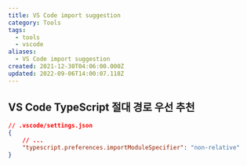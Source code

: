 ```yaml
---
title: VS Code import suggestion
category: Tools
tags:
  - tools
  - vscode
aliases:
  - VS Code import suggestion
created: 2021-12-30T04:06:00.000Z
updated: 2022-09-06T14:00:07.118Z
---
```


<Metadata />

## VS Code TypeScript 절대 경로 우선 추천

```json
// .vscode/settings.json
{
	// ...
	"typescript.preferences.importModuleSpecifier": "non-relative"
}
```
